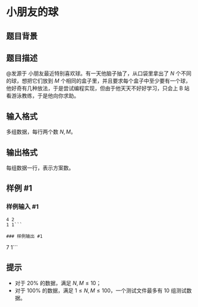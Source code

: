 # 小朋友的球

## 题目背景



## 题目描述

@发源于 小朋友最近特别喜欢球。有一天他脑子抽了，从口袋里拿出了 $N$ 个不同的球，想把它们放到 $M$ 个相同的盒子里，并且要求每个盒子中至少要有一个球，他好奇有几种放法，于是尝试编程实现，但由于他天天不好好学习，只会上 B 站看游泳教练，于是他向你求助。

## 输入格式

多组数据，每行两个数 $N,M$。


## 输出格式

每组数据一行，表示方案数。


## 样例 #1

### 样例输入 #1
```
4 2
1 1```

### 样例输出 #1

```
7
1```

## 提示

- 对于 $20\%$ 的数据，满足 $N,M \leq 10$；
- 对于 $100\%$ 的数据，满足 $1 \leq N,M \leq 100$，一个测试文件最多有 $10$ 组测试数据。


